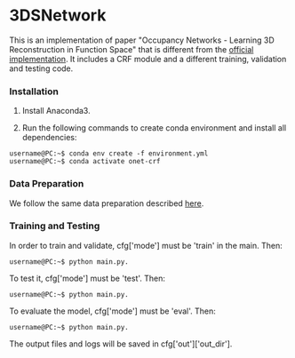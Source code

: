 # 3DSNetwork
This is an implementation of paper "Occupancy Networks - Learning 3D Reconstruction in Function Space" that is different from the [official implementation](https://github.com/autonomousvision/occupancy_networks). It includes a CRF module and a different training, validation and testing code. 

### Installation

1. Install Anaconda3.

2. Run the following commands to create conda environment and install all dependencies:

```console
username@PC:~$ conda env create -f environment.yml
username@PC:~$ conda activate onet-crf
```
### Data Preparation
We follow the same data preparation described [here](https://github.com/autonomousvision/occupancy_networks).
### Training and Testing
In order to train and validate, cfg['mode'] must be 'train' in the main. Then:
```console
username@PC:~$ python main.py.
```
To test it, cfg['mode'] must be 'test'. Then:
```console
username@PC:~$ python main.py.
```
To evaluate the model, cfg['mode'] must be 'eval'. Then:
```console
username@PC:~$ python main.py.
```

The output files and logs will be saved in cfg['out']['out_dir'].
